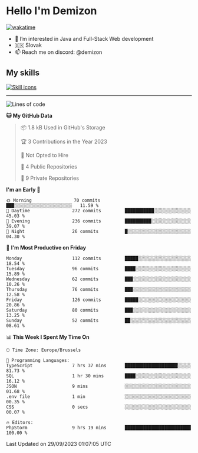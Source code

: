 # Hello I'm Demizon
[![wakatime](https://wakatime.com/badge/user/6ad1949f-d6d7-44f9-9eee-c35e54cc499b.svg)](https://wakatime.com/@6ad1949f-d6d7-44f9-9eee-c35e54cc499b)
- 👀 I’m interested in Java and Full-Stack Web development
- 🇸🇰 Slovak
- 📫 Reach me on discord: @demizon

## My skills
[![Skill icons](https://skillicons.dev/icons?i=java,js,ts,html,css,react,nextjs,tailwind,supabase,py,git,docker,linux,mysql,postgres,mongo&theme=dark)](https://github.com/Demizon3433)

---

<!--START_SECTION:waka-->
![Lines of code](https://img.shields.io/badge/From%20Hello%20World%20I%27ve%20Written-113.8%20thousand%20lines%20of%20code-blue)

**🐱 My GitHub Data** 

> 📦 1.8 kB Used in GitHub's Storage 
 > 
> 🏆 3 Contributions in the Year 2023
 > 
> 🚫 Not Opted to Hire
 > 
> 📜 4 Public Repositories 
 > 
> 🔑 9 Private Repositories 
 > 
**I'm an Early 🐤** 

```text
🌞 Morning                70 commits          ███░░░░░░░░░░░░░░░░░░░░░░   11.59 % 
🌆 Daytime                272 commits         ███████████░░░░░░░░░░░░░░   45.03 % 
🌃 Evening                236 commits         ██████████░░░░░░░░░░░░░░░   39.07 % 
🌙 Night                  26 commits          █░░░░░░░░░░░░░░░░░░░░░░░░   04.30 % 
```
📅 **I'm Most Productive on Friday** 

```text
Monday                   112 commits         █████░░░░░░░░░░░░░░░░░░░░   18.54 % 
Tuesday                  96 commits          ████░░░░░░░░░░░░░░░░░░░░░   15.89 % 
Wednesday                62 commits          ███░░░░░░░░░░░░░░░░░░░░░░   10.26 % 
Thursday                 76 commits          ███░░░░░░░░░░░░░░░░░░░░░░   12.58 % 
Friday                   126 commits         █████░░░░░░░░░░░░░░░░░░░░   20.86 % 
Saturday                 80 commits          ███░░░░░░░░░░░░░░░░░░░░░░   13.25 % 
Sunday                   52 commits          ██░░░░░░░░░░░░░░░░░░░░░░░   08.61 % 
```


📊 **This Week I Spent My Time On** 

```text
🕑︎ Time Zone: Europe/Brussels

💬 Programming Languages: 
TypeScript               7 hrs 37 mins       ████████████████████░░░░░   81.73 % 
SQL                      1 hr 30 mins        ████░░░░░░░░░░░░░░░░░░░░░   16.12 % 
JSON                     9 mins              ░░░░░░░░░░░░░░░░░░░░░░░░░   01.68 % 
.env file                1 min               ░░░░░░░░░░░░░░░░░░░░░░░░░   00.35 % 
CSS                      0 secs              ░░░░░░░░░░░░░░░░░░░░░░░░░   00.07 % 

🔥 Editors: 
PhpStorm                 9 hrs 19 mins       █████████████████████████   100.00 % 
```


 Last Updated on 29/09/2023 01:07:05 UTC
<!--END_SECTION:waka-->
